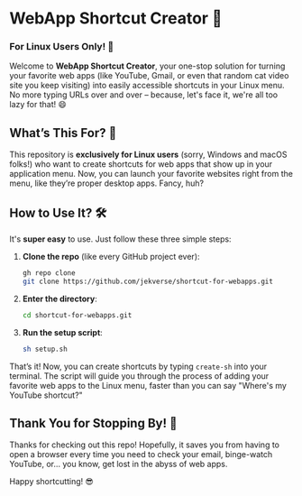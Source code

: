 # WebApp Shortcut Creator 🚀

### For Linux Users Only! 🐧

Welcome to **WebApp Shortcut Creator**, your one-stop solution for turning your favorite web apps (like YouTube, Gmail, or even that random cat video site you keep visiting) into easily accessible shortcuts in your Linux menu. No more typing URLs over and over – because, let's face it, we're all too lazy for that! 😄

## What’s This For? 🤔
This repository is **exclusively for Linux users** (sorry, Windows and macOS folks!) who want to create shortcuts for web apps that show up in your application menu. Now, you can launch your favorite websites right from the menu, like they’re proper desktop apps. Fancy, huh?

## How to Use It? 🛠️
It's **super easy** to use. Just follow these three simple steps:

1. **Clone the repo** (like every GitHub project ever):
    ```bash
    gh repo clone 
    git clone https://github.com/jekverse/shortcut-for-webapps.git
    ```

2. **Enter the directory**:
    ```bash
    cd shortcut-for-webapps.git
    ```

3. **Run the setup script**:
    ```bash
    sh setup.sh
    ```

That’s it! Now, you can create shortcuts by typing `create-sh` into your terminal. The script will guide you through the process of adding your favorite web apps to the Linux menu, faster than you can say "Where's my YouTube shortcut?"

## Thank You for Stopping By! 🙌
Thanks for checking out this repo! Hopefully, it saves you from having to open a browser every time you need to check your email, binge-watch YouTube, or… you know, get lost in the abyss of web apps.

Happy shortcutting! 😎
